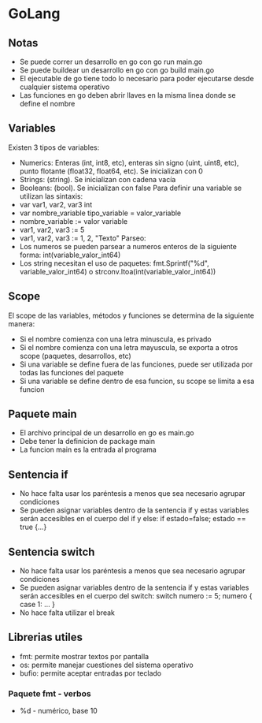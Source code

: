 # GoLang

## Notas
- Se puede correr un desarrollo en go con go run main.go
- Se puede buildear un desarrollo en go con go build main.go
- El ejecutable de go tiene todo lo necesario para poder ejecutarse desde cualquier sistema operativo
- Las funciones en go deben abrir llaves en la misma linea donde se define el nombre

## Variables
Existen 3 tipos de variables:
- Numerics: Enteras (int, int8, etc), enteras sin signo (uint, uint8, etc), punto flotante (float32, float64, etc). Se inicializan con 0
- Strings: (string). Se inicializan con cadena vacía
- Booleans: (bool). Se inicializan con false
Para definir una variable se utilizan las sintaxis: 
- var var1, var2, var3 int
- var nombre_variable tipo_variable = valor_variable
- nombre_variable := valor variable
- var1, var2, var3 := 5
- var1, var2, var3 := 1, 2, "Texto"
Parseo:
- Los numeros se pueden parsear a numeros enteros de la siguiente forma: int(variable_valor_int64)
- Los string necesitan el uso de paquetes: fmt.Sprintf("%d", variable_valor_int64) o strconv.Itoa(int(variable_valor_int64))

## Scope
El scope de las variables, métodos y funciones se determina de la siguiente manera:
- Si el nombre comienza con una letra minuscula, es privado
- Si el nombre comienza con una letra mayuscula, se exporta a otros scope (paquetes, desarrollos, etc)
- Si una variable se define fuera de las funciones, puede ser utilizada por todas las funciones del paquete
- Si una variable se define dentro de esa funcion, su scope se limita a esa funcion

## Paquete main
- El archivo principal de un desarrollo en go es main.go
- Debe tener la definicion de package main
- La funcion main es la entrada al programa

## Sentencia if
- No hace falta usar los paréntesis a menos que sea necesario agrupar condiciones
- Se pueden asignar variables dentro de la sentencia if y estas variables serán accesibles en el cuerpo del if y else: if estado=false; estado == true {...}

## Sentencia switch
- No hace falta usar los paréntesis a menos que sea necesario agrupar condiciones
- Se pueden asignar variables dentro de la sentencia if y estas variables serán accesibles en el cuerpo del switch: switch numero := 5; numero { case 1: ... }
- No hace falta utilizar el break

## Librerias utiles
- fmt: permite mostrar textos por pantalla
- os: permite manejar cuestiones del sistema operativo
- bufio: permite aceptar entradas por teclado

### Paquete fmt - verbos
- %d - numérico, base 10